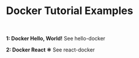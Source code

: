 # Docker Tutorial Examples 
</br>

<strong>1: Docker Hello, World!</strong>
See hello-docker 


<strong>2: Docker React ⚛</strong>
See react-docker